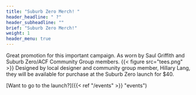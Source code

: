 ```yaml
---
title: "Suburb Zero Merch! "
header_headline: " ?"
header_subheadline: ""
brief: "Suburb Zero Merch!"
weight: 1 
header_menu: true
---  
```

  Great promotion for this important campaign. As worn by Saul Griffith and Suburb Zero/ACF Community Group members. 
  {{< figure src="tees.png"   >}}
  Designed by local designer and community group member, Hillary Lang, they will be available for purchase at the Suburb Zero launch for $40. 
  
  [Want to go to the launch?]({{< ref "/events" >}} "events")
